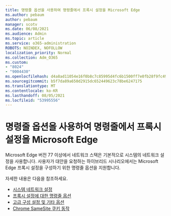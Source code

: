 ```yaml
---
title: 명령줄 옵션을 사용하여 명령줄에서 프록시 설정을 Microsoft Edge
ms.author: pebaum
author: pebaum
manager: scotv
ms.date: 06/08/2021
ms.audience: Admin
ms.topic: article
ms.service: o365-administration
ROBOTS: NOINDEX, NOFOLLOW
localization_priority: Normal
ms.collection: Adm_O365
ms.custom:
- "8024"
- "9004430"
ms.openlocfilehash: d4a8ad11054e16f0b8c7c85995d4fc6b1500ff7e0fb28f9fc495b7cff07dbb2e
ms.sourcegitcommit: b5f7da89a650d2915dc652449623c78be6247175
ms.translationtype: MT
ms.contentlocale: ko-KR
ms.lasthandoff: 08/05/2021
ms.locfileid: "53995556"
---
```

# <a name="use-command-line-options-to-configure-proxy-settings-in-microsoft-edge"></a>명령줄 옵션을 사용하여 명령줄에서 프록시 설정을 Microsoft Edge

Microsoft Edge 버전 77 이상에서 네트워크 스택은 기본적으로 시스템의 네트워크 설정을 사용합니다. 사용자가 대안을 요청하는 하이브리드 시나리오에서는 Microsoft Edge 프록시 설정을 구성하기 위한 명령줄 옵션을 지원합니다. 

자세한 내용은 다음을 참조하세요.

- [시스템 네트워크 설정](/deployedge/edge-learnmore-cmdline-options-proxy-settings#system-network-settings)
- [프록시 설정에 대한 명령줄 옵션](/deployedge/edge-learnmore-cmdline-options-proxy-settings#system-network-settings)
- [고급 구성 설정 및 기타 옵션](https://go.microsoft.com/fwlink/?linkid=2134293)
- [Chrome SameSite 쿠키 동작](/office365/troubleshoot/miscellaneous/chrome-behavior-affects-applications)
